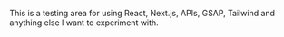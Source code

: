 This is a testing area for using React, Next.js, APIs, GSAP, Tailwind and anything else I want to experiment with.